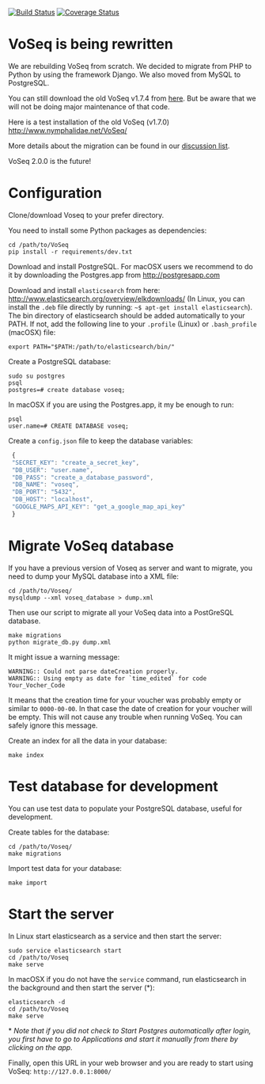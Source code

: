 [![Build Status](https://travis-ci.org/carlosp420/VoSeq.svg)](https://travis-ci.org/carlosp420/VoSeq)
[![Coverage Status](https://img.shields.io/coveralls/carlosp420/VoSeq.svg)](https://coveralls.io/r/carlosp420/VoSeq?branch=master)

# VoSeq is being rewritten
We are rebuilding VoSeq from scratch. We decided to migrate from PHP to Python
by using the framework Django. We also moved from MySQL to PostgreSQL.

You can still download the old VoSeq v1.7.4 from [here](https://github.com/carlosp420/VoSeq/releases/tag/v1.7.4).
But be aware that we will not be doing major maintenance of that code.

Here is a test installation of the old VoSeq (v1.7.0) <http://www.nymphalidae.net/VoSeq/>

More details about the migration can be found in our [discussion list](https://groups.google.com/forum/#!topic/voseq-discussion-list/wQ-E0Xcimgw).

VoSeq 2.0.0 is the future!

# Configuration
 
Clone/download Voseq to your prefer directory.

You need to install some Python packages as dependencies:

```shell
cd /path/to/VoSeq
pip install -r requirements/dev.txt
```
 
Download and install PostgreSQL. For macOSX users we recommend to do it by downloading the Postgres.app from http://postgresapp.com

Download and install `elasticsearch` from here: http://www.elasticsearch.org/overview/elkdownloads/
(In Linux, you can install the `.deb` file directly by running: ```~$ apt-get install elasticsearch```).
The bin directory of elasticsearch should be added automatically to your PATH. If not, add the following line to your `.profile` (Linux) or `.bash_profile` (macOSX) file:

```shell
export PATH="$PATH:/path/to/elasticsearch/bin/"
```
 

Create a PostgreSQL database:

```shell
sudo su postgres
psql
postgres=# create database voseq;
```
 
 In macOSX if you are using the Postgres.app, it my be enough to run:
 
 ```shell
 psql
 user.name=# CREATE DATABASE voseq;
 ```
 
Create a `config.json` file to keep the database variables:
```javascript
 {
 "SECRET_KEY": "create_a_secret_key",
 "DB_USER": "user.name",
 "DB_PASS": "create_a_database_password",
 "DB_NAME": "voseq",
 "DB_PORT": "5432",
 "DB_HOST": "localhost",
 "GOOGLE_MAPS_API_KEY": "get_a_google_map_api_key"
 }
```

# Migrate VoSeq database
If you have a previous version of Voseq as server and want to migrate, you need to dump your MySQL database into a XML file:

```shell
cd /path/to/Voseq/
mysqldump --xml voseq_database > dump.xml
```

Then use our script to migrate all your VoSeq data into a PostGreSQL database.

```shell
make migrations
python migrate_db.py dump.xml
```

It might issue a warning message:

```
WARNING:: Could not parse dateCreation properly.
WARNING:: Using empty as date for `time_edited` for code Your_Vocher_Code
```

It means that the creation time for your voucher was probably empty or similar
to `0000-00-00`. In that case the date of creation for your voucher will be
empty. This will not cause any trouble when running VoSeq. You can safely
ignore this message.

Create an index for all the data in your database:

```shell
make index
```

# Test database for development
You can use test data to populate your PostgreSQL database, useful for 
development.


Create tables for the database:

```shell
cd /path/to/Voseq/
make migrations
```

Import test data for your database:

```shell
make import
```

# Start the server
 
 In Linux start elasticsearch as a service and then start the server:
 
 ```shell
 sudo service elasticsearch start
 cd /path/to/Voseq
 make serve
 ```
 
 In macOSX if you do not have the `service` command, run elasticsearch in the background and then start the server (\*):
 
 ```shell
 elasticsearch -d
 cd /path/to/Voseq
 make serve
 ```
\* *Note that if you did not check to Start Postgres automatically after login, you first have to go to Applications and start it manually from there by clicking on the app.*


Finally, open this URL in your web browser and you are ready to start using VoSeq:  `http://127.0.0.1:8000/`

